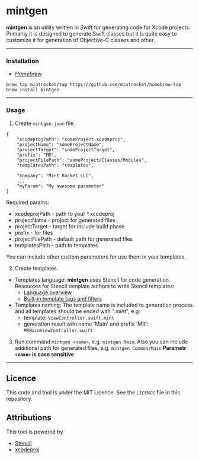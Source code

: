 # mintgen
**mintgen** is an utility written in Swift for generating code for Xcode projects. Primarily it is designed to generate Swift classes but it is quite easy to customize it for generation of Objective-C classes and other.

---
### Installation
- _[Homebrew](https://brew.sh)_

```
brew tap mintrocket/tap https://github.com/mintrocket/homebrew-tap
brew install mintgen
```

---
### Usage
1)  Create `mintgen.json` file.
```
{
	"xcodeprojPath": "someProject.xcodeproj",
	"projectName": "someProjectName",
	"projectTarget": "someProjectTarget",
	"prefix": "MR",
	"projectFilePath": "someProject/Classes/Modules",
	"templatesPath": "templates",

	"company": "Mint Rocket LLC",
	...
	"myParam": "My awesome parameter"
}
```
Required params:
- xcodeprojPath - path to your \*.xcodeproj
- projectName - project for generated files
- projectTarget - target for include build phase
- prefix - for files
- projectFilePath - default path for generated files
- templatesPath - path to templates

You can include other custom parameters for use them in your templates.

2) Create templates.
- Templates language: 
 **mintgen** uses Stencil for code generation. 
 Resources for Stencil template authors to write Stencil templates:
	- [Language overview](http://stencil.fuller.li/en/latest/templates.html)
	- [Built-in template tags and filters](http://stencil.fuller.li/en/latest/builtins.html)
- Templates naming:
The template name is included to generation process and all templates should be ended with ".mint", e.g:
	- template: `ViewController.swift.mint`
	- generation result witn name 'Main' and prefix 'MR': `MRMainViewController.swift`

3) Run command `mintgen <name>`, e.g. `mintgen Main`.
Also you can include additional path for generated files, e.g. `mintgen Common/Main`
**Parametr `<name>` is case sensitive**

---

## Licence

This code and tool is under the MIT Licence. See the `LICENCE` file in this repository.

## Attributions

This tool is powered by

- [Stencil](https://github.com/stencilproject/Stencil)
- [xcodeproj](https://github.com/tuist/xcodeproj)
